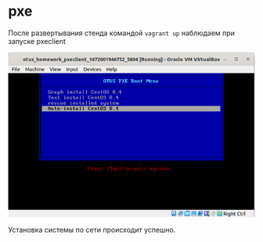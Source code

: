 # pxe 

После развертывания стенда командой ```vagrant up``` наблюдаем при запуске pxeclient 

![image](https://github.com/IgorBashta/otus_homework/blob/less-28/Screenshot_2022-12-25_23-06-00.png?raw=true)

Установка системы по сети происходит успешно.

